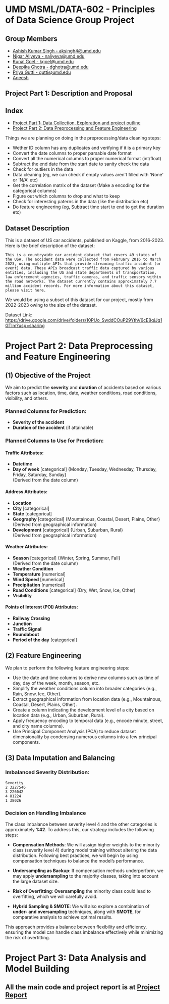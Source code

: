 # UMD MSML/DATA-602 - Principles of Data Science Group Project

## Group Members

- [Ashish Kumar Singh - aksingh4@umd.edu ]()
- [Nigar Aliyeva - naliyeva@umd.edu ]()
- [Kunal Goel - kgoel@umd.edu ](kgoel@umd.edu)
- [Deepika Ghotra - dghotra@umd.edu ](dghotra@umd.edu)
- [Priya Gutti - gutti@umd.edu](pgutti@umd.edu)
- [Aneesh ]()


## Project Part 1: Description and Proposal

## Index

- [Project Part 1: Data Collection, Exploration and project outline](#dataset-description)
- [Project Part 2: Data Preprocessing and Feature Engineering](#project-part-2-data-preprocessing-and-feature-engineering)

Things we are planning on doing in the preprocessing/data cleaning steps:
- Wether ID column has any duplicates and verifying if it is a primary key
- Convert the date columns to proper parsable date format
- Convert all the numerical columns to proper numerical format (int/float)
- Subtract the end date from the start date to sanity check the data
- Check for outliers in the data 
- Data cleaning (eg, we can check if empty values aren't filled with 'None' or 'N/A' etc)
- Get the correlation matrix of the dataset (Make a encoding for the categorical columns)
- Figure out which columns to drop and what to keep
- Check for interesting paterns in the data (like the distribution etc)
- Do feature engineering (eg, Subtract time start to end to get the duration etc)

## Dataset Description

This is a dataset of US car accidents, published on Kaggle, from 2016-2023. Here is the brief description of the dataset:

```
This is a countrywide car accident dataset that covers 49 states of the USA. The accident data were collected from February 2016 to March 2023, using multiple APIs that provide streaming traffic incident (or event) data. These APIs broadcast traffic data captured by various entities, including the US and state departments of transportation, law enforcement agencies, traffic cameras, and traffic sensors within the road networks. The dataset currently contains approximately 7.7 million accident records. For more information about this dataset, please visit here.
``` 

We would be using a subset of this dataset for our project, mostly from 2022-2023 owing to the size of the dataset. 

Dataset Link: https://drive.google.com/drive/folders/10PUo_SwddCOuP29YthV6cE8qjJq1GTIm?usp=sharing

# Project Part 2: Data Preprocessing and Feature Engineering

## (1) Objective of the Project
We aim to predict the **severity** and **duration** of accidents based on various factors such as location, time, date, weather conditions, road conditions, visibility, and others.

### Planned Columns for Prediction:
- **Severity of the accident**
- **Duration of the accident** (if attainable)

### Planned Columns to Use for Prediction:

#### Traffic Attributes:
- **Datetime**
- **Day of week** [categorical] {Monday, Tuesday, Wednesday, Thursday, Friday, Saturday, Sunday}  
  (Derived from the date column)

#### Address Attributes:
- **Location**
- **City** [categorical]
- **State** [categorical]
- **Geography** [categorical] {Mountainous, Coastal, Desert, Plains, Other}  
  (Derived from geographical information)
- **Development** [categorical] {Urban, Suburban, Rural}  
  (Derived from geographical information)

#### Weather Attributes:
- **Season** [categorical] {Winter, Spring, Summer, Fall}  
  (Derived from the date column)
- **Weather Condition**
- **Temperature** [numerical]
- **Wind Speed** [numerical]
- **Precipitation** [numerical]
- **Road Conditions** [categorical] {Dry, Wet, Snow, Ice, Other}
- **Visibility**

#### Points of Interest (POI) Attributes:
- **Railway Crossing**
- **Junction**
- **Traffic Signal**
- **Roundabout**
- **Period of the day** [categorical]

## (2) Feature Engineering

We plan to perform the following feature engineering steps:

- Use the date and time columns to derive new columns such as time of day, day of the week, month, season, etc.
- Simplify the weather conditions column into broader categories (e.g., Rain, Snow, Ice, Other).
- Extract geographical information from location data (e.g., Mountainous, Coastal, Desert, Plains, Other).
- Create a column indicating the development level of a city based on location data (e.g., Urban, Suburban, Rural).
- Apply frequency encoding to temporal data (e.g., encode minute, street, and city name columns).
- Use Principal Component Analysis (PCA) to reduce dataset dimensionality by condensing numerous columns into a few principal components.

## (3) Data Imputation and Balancing

### Imbalanced Severity Distribution:
```plaintext
Severity
2 3227546
3 226042
4 81224
1 38026
```
### Decision on Handling Imbalance

The class imbalance between severity level 4 and the other categories is approximately **1:42**. To address this, our strategy includes the following steps:

- **Compensation Methods**: We will assign higher weights to the minority class (severity level 4) during model training without altering the data distribution. Following best practices, we will begin by using compensation techniques to balance the model’s performance.
  
- **Undersampling as Backup**: If compensation methods underperform, we may apply **undersampling** to the majority classes, taking into account the large dataset size.

- **Risk of Overfitting**: **Oversampling** the minority class could lead to overfitting, which we will carefully avoid.

- **Hybrid Sampling & SMOTE**: We will also explore a combination of **under- and oversampling** techniques, along with **SMOTE**, for comparative analysis to achieve optimal results.

This approach provides a balance between flexibility and efficiency, ensuring the model can handle class imbalance effectively while minimizing the risk of overfitting.


# Project Part 3: Data Analysis and Model Building

## All the main code and project report is at [Project Report](ProjectPart3.ipynb)